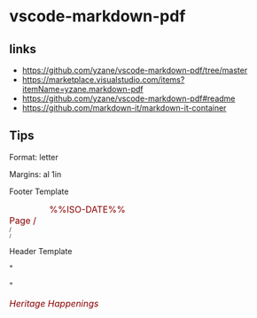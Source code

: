 # vscode-markdown-pdf

## links

* https://github.com/yzane/vscode-markdown-pdf/tree/master
* https://marketplace.visualstudio.com/items?itemName=yzane.markdown-pdf
* https://github.com/yzane/vscode-markdown-pdf#readme
* https://github.com/markdown-it/markdown-it-container

## Tips



Format: letter

Margins: al 1in

Footer Template

<div style="color:#880000;font-size: 12pt; margin-left: 0.75in; ">%%ISO-DATE%%</div> <div style="color: #880000;font-size: 12pt;margin-left: auto;margin-right: 0.75in;"> Page <span class='pageNumber'></span> / <span class='totalPages'></span> </div>

<div style="font-size: 10px;margin: 0 auto;"> <span class='pageNumber'></span> / <span class='totalPages'></span></div>

<div style="font-size: 9px; margin: 0 auto;"> <span class='pageNumber'></span> / <span class='totalPages'></span></div>

Header Template

"<div></div>"

<div style="color:#880000;font-size: 12pt; margin-left: 0.75in;"> <span class='title'></span> </div> <div style="color:#880000;font-size: 12pt; margin-left: auto;margin-right: 0.75in;"><i>Heritage Happenings</i></div>
